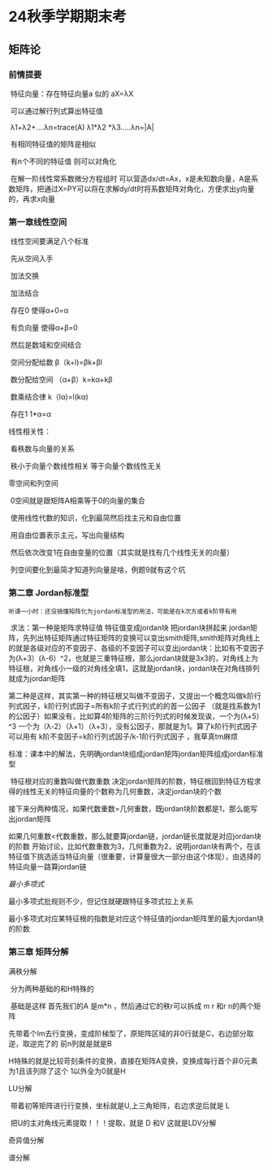# 24秋季学期期末考

## 矩阵论

### 前情提要

​		特征向量：存在特征向量a 似的 aX=λX 

​		可以通过解行列式算出特征值

​		λ1+λ2+....λn=trace(A)           λ1*λ2 *λ3.....λn=|A|

​		有相同特征值的矩阵是相似 

​		有n个不同的特征值 则可以对角化

​		在解一阶线性常系数微分方程组时 可以营造dx/dt=Ax，x是未知数向量，A是系数矩阵，把通过X=PY可以将在求解dy/dt时将系数矩阵对角化，方便求出y向量的，再求x向量

### 第一章线性空间

​	线性空间要满足八个标准

​	先从空间入手

​			加法交换 

​			加法结合

​			存在0 使得α+0=α

​			有负向量 使得α+β=0

​	然后是数域和空间结合

​			空间分配给数    	β（k+l)=βk+βl

​			数分配给空间		（α+β）k=kα+kβ

​			数乘结合律   k（lα)=l(kα)

​			存在1 	1*α=α

 线性相关性：

​		看秩数与向量的关系

​			秩小于向量个数线性相关  等于向量个数线性无关

零空间和列空间 

​		0空间就是跟矩阵A相乘等于0的向量的集合

​						使用线性代数的知识，化到最简然后找主元和自由位置

​						用自由位置表示主元，写出向量结构

​						然后依次改变1在自由变量的位置（其实就是找有几个线性无关的向量）

​			列空间要化到最简才知道列向量是啥，例题9就有这个坑

### 第二章 Jordan标准型

 	听课一小时：还没搞懂矩阵化为jordan标准型的用法，可能是在k次方或者k阶导有用

​	求法：第一种是矩阵求特征值 特征值变成jordan块 把jordan块拼起来 jordan矩阵，先列出特征矩阵通过特征矩阵的变换可以变出smith矩阵,smith矩阵对角线上的就是各级对应的不变因子、各级的不变因子可以变出jordan块：比如有不变因子为(λ+3）(λ-6）^2，也就是三重特征根，那么jordan块就是3x3的，对角线上为特征根，对角线小一级的对角线全填1，这就是jordan块，jordan块在对角线排列就成为jordan矩阵

​				第二种是这样，其实第一种的特征根又叫做不变因子，又提出一个概念叫做k阶行列式因子，k阶行列式因子=所有k阶子式行列式的的首一公因子 （就是找系数为1的公因子）如果没有，比如算4阶矩阵的三阶行列式的时候发现诶，一个为(λ+5）^3  一个为（λ-2）（λ+1）（λ+3），没有公因子，那就是为1。算了k阶行列式因子可以用有    k阶不变因子=k阶行列式因子/k-1阶行列式因子 ，我草真tm麻烦

标准：课本中的解法，先明确jordan块组成jordan矩阵jordan矩阵组成jordan标准型 

​			特征根对应的重数叫做代数重数 决定jordan矩阵的阶数，特征根回到特征方程求得的线性无关的特征向量的个数称为几何重数，决定jordan块的个数

​			接下来分两种情况，如果代数重数=几何重数，既jordan块阶数都是1，那么能写出jordan矩阵

​												如果几何重数<代数重数，那么就要算jordan链，jordan链长度就是对应jordan块的阶数   开始讨论，比如代数重数为3，几何重数为2，说明jordan块有两个，在该特征值下挑选适当特征向量（很重要，计算量很大一部分由这个体现），由选择的特征向量一路算jordan链

   *最小多项式*

最小多项式批规则不少，但记住就硬跟特征多项式拉上关系

最小多项式对应某特征根的指数是对应这个特征值的jordan矩阵里的最大jordan块的阶数

### 第三章 矩阵分解

满秩分解

​	分为两种基础的和H特殊的

​	基础是这样 首先我们的A 是m*n ，然后通过它的秩r可以拆成 m r 和r n的两个矩阵

​			先带着个Im去行变换，变成阶梯型了，原矩阵区域的非0行就是C，右边部分取逆，取逆完了的			前n列就是就是B

​	H特殊的就是比较苛刻条件的变换，直接在矩阵A变换，变换成每行首个非0元素为1且该列除了这个		1以外全为0就是H

LU分解

​	带着初等矩阵进行行变换，坐标就是U,上三角矩阵，右边求逆后就是	L

​	把U的主对角线元素提取！！！提取，就是 D  和V 这就是LDV分解 

奇异值分解

谱分解

